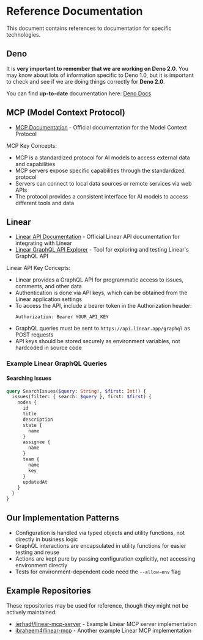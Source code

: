 # Reference Documentation

This document contains references to documentation for specific technologies.

## Deno

It is **very important to remember that we are working on Deno 2.0**. You may
know about lots of information specific to Deno 1.0, but it is important to
check and see if we are doing things correctly for **Deno 2.0**.

You can find **up-to-date** documentation here:
[Deno Docs](https://docs.deno.com)

## MCP (Model Context Protocol)

- [MCP Documentation](https://modelcontextprotocol.io/introduction) - Official
  documentation for the Model Context Protocol

MCP Key Concepts:

- MCP is a standardized protocol for AI models to access external data and
  capabilities
- MCP servers expose specific capabilities through the standardized protocol
- Servers can connect to local data sources or remote services via web APIs
- The protocol provides a consistent interface for AI models to access different
  tools and data

## Linear

- [Linear API Documentation](https://developers.linear.app/docs) - Official
  Linear API documentation for integrating with Linear
- [Linear GraphQL API Explorer](https://developers.linear.app/docs/graphql/working-with-the-graphql-api) -
  Tool for exploring and testing Linear's GraphQL API

Linear API Key Concepts:

- Linear provides a GraphQL API for programmatic access to issues, comments, and
  other data
- Authentication is done via API keys, which can be obtained from the Linear
  application settings
- To access the API, include a bearer token in the Authorization header:
  ```
  Authorization: Bearer YOUR_API_KEY
  ```
- GraphQL queries must be sent to `https://api.linear.app/graphql` as POST
  requests
- API keys should be stored securely as environment variables, not hardcoded in
  source code

### Example Linear GraphQL Queries

#### Searching Issues

```graphql
query SearchIssues($query: String!, $first: Int!) {
  issues(filter: { search: $query }, first: $first) {
    nodes {
      id
      title
      description
      state {
        name
      }
      assignee {
        name
      }
      team {
        name
        key
      }
      updatedAt
    }
  }
}
```

## Our Implementation Patterns

- Configuration is handled via typed objects and utility functions, not directly
  in business logic
- GraphQL interactions are encapsulated in utility functions for easier testing
  and reuse
- Actions are kept pure by passing configuration explicitly, not accessing
  environment directly
- Tests for environment-dependent code need the `--allow-env` flag

## Example Repositories

These repositories may be used for reference, though they might not be actively
maintained:

- [jerhadf/linear-mcp-server](https://github.com/jerhadf/linear-mcp-server) -
  Example Linear MCP server implementation
- [ibraheem4/linear-mcp](https://github.com/ibraheem4/linear-mcp) - Another
  example Linear MCP implementation
